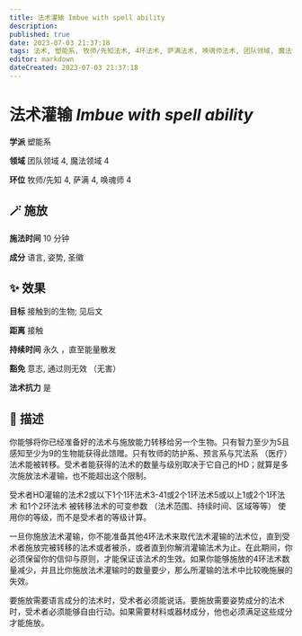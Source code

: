 ```yaml
---
title: 法术灌输 Imbue with spell ability
description: 
published: true
date: 2023-07-03 21:37:18
tags: 法术, 塑能系, 牧师/先知法术, 4环法术, 萨满法术, 唤魂师法术, 团队领域, 魔法领域
editor: markdown
dateCreated: 2023-07-03 21:37:18
---
```


# **法术灌输** *Imbue with spell ability*

**学派** 塑能系 

**领域** 团队领域 4, 魔法领域 4

**环位** 牧师/先知 4, 萨满 4, 唤魂师 4

## 🪄 施放

**施法时间** 10 分钟

**成分** 语言, 姿势, 圣徽

## ✨ 效果 

**目标** 接触到的生物; 见后文 

**距离** 接触  

**持续时间** 永久 ，直至能量散发 

**豁免** 意志, 通过则无效 （无害）

**法术抗力** 是

## 📖 描述

你能够将你已经准备好的法术与施放能力转移给另一个生物。只有智力至少为5且感知至少为9的生物能获得此馈赠。只有牧师的防护系、预言系与咒法系 （医疗） 法术能被转移。受术者能获得的法术的数量与级别取决于它自己的HD；就算是多次施放法术灌输，也不能超出这个限制。

 受术者HD灌输的法术2或以下1个1环法术3-41或2个1环法术5或以上1或2个1环法术 和1个2环法术  被转移法术的可变参数 （法术范围、持续时间、区域等等） 使用你的等级，而不是受术者的等级计算。

一旦你施放法术灌输，你不能准备其他4环法术来取代法术灌输的法术位，直到受术者施放完被转移的法术或者被杀，或者直到你解消灌输法术为止。在此期间，你必须保留你的信仰与原则，才能保证该法术的生效。如果你能够施放的4环法术数量减少，并且比你施放法术灌输时的数量要少，那么所灌输的法术中比较晚施展的失效。

要施放需要语言成分的法术时，受术者必须能说话。要施放需要姿势成分的法术时，受术者必须能够自由行动。如果需要材料或器材成分，他也必须满足这些成分才能施放。
    